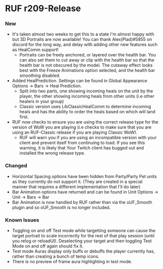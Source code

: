 # RUF r209-Release
### New
* It's taken almost two weeks to get this to a state I'm almost happy with but 3D Portraits are now available! You can thank Alex(Plad)#5855 on discord for the long way, and delay with adding other new features such as HealComm support!
    * Portraits can be freely anchored, or layered over the health bar. You can also set them to cut away or clip with the health bar so that the health bar is not obscured by the model. The cutaway effect looks best with the Freeze Animations option selected, and the health bar smoothing disabled.
* Added HealPrediction. Settings can be found in Global Appearance Options -> Bars -> Heal Prediction.
    * Split into two parts, one showing incoming heals on the unit by the player, the other showing incoming heals from other units (i.e other healers in your group)
    * Classic version uses LibClassicHealComm to determine incoming heals and has the ability to order the heals based on which will land first.
* RUF now checks to ensure you are using the correct release type for the version of WoW you are playing (i.e checks to make sure that you are using an RUF-Classic release if you are playing Classic WoW).
    * RUF will warn you if you are using an incompatible version with your client and prevent itself from continuing to load. If you see this warning, it is likely that Your Twitch client has bugged out and installed the wrong release type.

### Changed
* Horizontal Spacing options have been hidden from Party/Party Pet units as they currently do not support it. (They are created in a special manner that requires a different implementation that I'll do later)
* Bar Animation options have returned and can be found in Unit Options -> Unit -> Bars -> Bar
* Bar Animation is now handled by RUF rather than via the oUF_Smooth plugin and so oUF_Smooth is no longer included.


### Known Issues
* Toggling on and off Test mode while targetting someone can cause the target portrait to scale incorrectly for the rest of that play session (until you relog or reloadUI). Deselecting your target and then toggling Test Mode on and off again should fix it.
* Test mode Auras display only buffs or debuffs the player currently has, rather than creating a bunch of temp icons.
* There is no preview of frame aura highlighting in test mode.